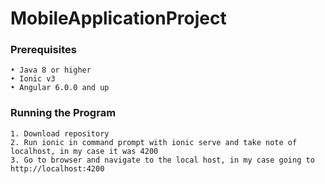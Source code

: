 # MobileApplicationProject



### Prerequisites
    • Java 8 or higher
    • Ionic v3
    • Angular 6.0.0 and up




### Running the Program
    1. Download repository
    2. Run ionic in command prompt with ionic serve and take note of localhost, in my case it was 4200
    3. Go to browser and navigate to the local host, in my case going to http://localhost:4200
  
